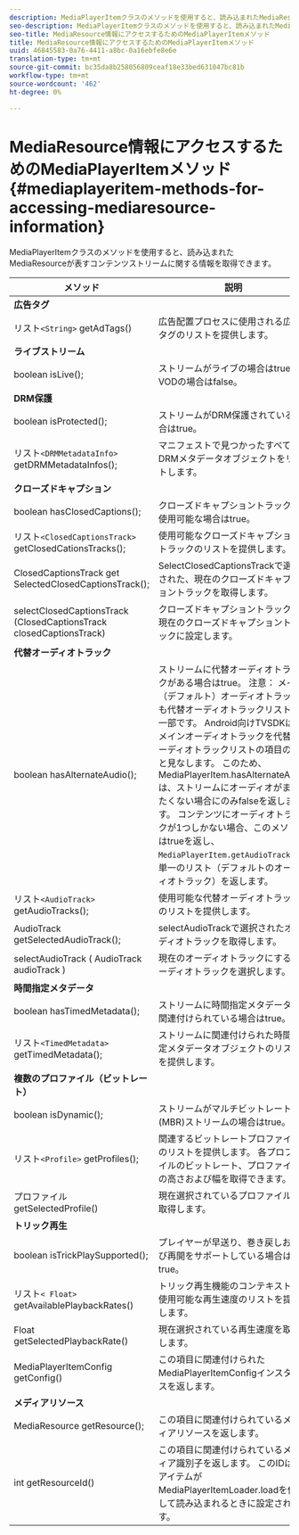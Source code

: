 ```yaml
---
description: MediaPlayerItemクラスのメソッドを使用すると、読み込まれたMediaResourceが表すコンテンツストリームに関する情報を取得できます。
seo-description: MediaPlayerItemクラスのメソッドを使用すると、読み込まれたMediaResourceが表すコンテンツストリームに関する情報を取得できます。
seo-title: MediaResource情報にアクセスするためのMediaPlayerItemメソッド
title: MediaResource情報にアクセスするためのMediaPlayerItemメソッド
uuid: 46845583-0a76-4411-a8bc-0a16ebfe8e6e
translation-type: tm+mt
source-git-commit: bc35da8b258056809ceaf18e33bed631047bc81b
workflow-type: tm+mt
source-wordcount: '462'
ht-degree: 0%

---
```



# MediaResource情報にアクセスするためのMediaPlayerItemメソッド{#mediaplayeritem-methods-for-accessing-mediaresource-information}

MediaPlayerItemクラスのメソッドを使用すると、読み込まれたMediaResourceが表すコンテンツストリームに関する情報を取得できます。

| メソッド | 説明 |
|--- |--- |
| **広告タグ** |  |
| リスト`<String>` getAdTags() | 広告配置プロセスに使用される広告タグのリストを提供します。 |
| **ライブストリーム** |  |
| boolean isLive(); | ストリームがライブの場合はtrue、VODの場合はfalse。 |
| **DRM保護** |  |
| boolean isProtected(); | ストリームがDRM保護されている場合はtrue。 |
| リスト`<DRMMetadataInfo>` getDRMMetadataInfos(); | マニフェストで見つかったすべてのDRMメタデータオブジェクトをリストします。 |
| **クローズドキャプション** |  |
| boolean hasClosedCaptions(); | クローズドキャプショントラックが使用可能な場合はtrue。 |
| リスト`<ClosedCaptionsTrack>` getClosedCationsTracks(); | 使用可能なクローズドキャプショントラックのリストを提供します。 |
| ClosedCaptionsTrack get SelectedClosedCaptionsTrack(); | SelectClosedCaptionsTrackで選択された、現在のクローズドキャプショントラックを取得します。 |
| selectClosedCaptionsTrack (ClosedCaptionsTrack closedCaptionsTrack) | クローズドキャプショントラックを現在のクローズドキャプショントラックに設定します。 |
| **代替オーディオトラック** |  |
| boolean hasAlternateAudio(); | ストリームに代替オーディオトラックがある場合はtrue。 注意： メイン（デフォルト）オーディオトラックも代替オーディオトラックリストの一部です。  Android向けTVSDKは、メインオーディオトラックを代替オーディオトラックリストの項目の1つと見なします。 このため、MediaPlayerItem.hasAlternateAudioは、ストリームにオーディオがまったくない場合にのみfalseを返します。 コンテンツにオーディオトラックが1つしかない場合、このメソッドはtrueを返し、`MediaPlayerItem.getAudioTracks`は単一のリスト（デフォルトのオーディオトラック）を返します。 |
| リスト`<AudioTrack>` getAudioTracks(); | 使用可能な代替オーディオトラックのリストを提供します。 |
| AudioTrack getSelectedAudioTrack(); | selectAudioTrackで選択されたオーディオトラックを取得します。 |
| selectAudioTrack ( AudioTrack audioTrack ) | 現在のオーディオトラックにするオーディオトラックを選択します。 |
| **時間指定メタデータ** |  |
| boolean hasTimedMetadata(); | ストリームに時間指定メタデータが関連付けられている場合はtrue。 |
| リスト`<TimedMetadata>` getTimedMetadata(); | ストリームに関連付けられた時間指定メタデータオブジェクトのリストを提供します。 |
| **複数のプロファイル（ビットレート）** |
| boolean isDynamic(); | ストリームがマルチビットレート(MBR)ストリームの場合はtrue。 |
| リスト`<Profile>` getProfiles(); | 関連するビットレートプロファイルのリストを提供します。 各プロファイルのビットレート、プロファイルの高さおよび幅を取得できます。 |
| プロファイルgetSelectedProfile() | 現在選択されているプロファイルを取得します。 |
| **トリック再生** |  |
| boolean isTrickPlaySupported(); | プレイヤーが早送り、巻き戻しおよび再開をサポートしている場合はtrue。 |
| リスト`< Float>` getAvailablePlaybackRates() | トリック再生機能のコンテキストで使用可能な再生速度のリストを提供します。 |
| Float getSelectedPlaybackRate() | 現在選択されている再生速度を取得します。 |
| MediaPlayerItemConfig getConfig() | この項目に関連付けられたMediaPlayerItemConfigインスタンスを返します。 |
| **メディアリソース** |  |
| MediaResource getResource(); | この項目に関連付けられているメディアリソースを返します。 |
| int getResourceId() | この項目に関連付けられているメディア識別子を返します。 このIDは、アイテムがMediaPlayerItemLoader.loadを使用して読み込まれるときに設定されます。 |